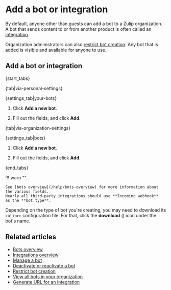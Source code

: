 # Add a bot or integration

By default, anyone other than guests can add a bot to a Zulip organization.
A bot that sends content to or from another product is often called an
[integration](/help/integrations-overview).

Organization administrators can also
[restrict bot creation](/help/restrict-bot-creation). Any bot that is added
is visible and available for anyone to use.

## Add a bot or integration

{start_tabs}

{tab|via-personal-settings}

{settings_tab|your-bots}

1. Click **Add a new bot**.

1. Fill out the fields, and click **Add**.

{tab|via-organization-settings}

{settings_tab|bots}

1. Click **Add a new bot**.

1. Fill out the fields, and click **Add**.

{end_tabs}

!!! warn ""

    See [bots overview](/help/bots-overview) for more information about
    the various fields.
    Nearly all third-party integrations should use **Incoming webhook**
    as the **bot type**.

Depending on the type of bot you're creating, you may need to download its
`zuliprc` configuration file. For that, click the **download**
(<i class="fa fa-download"></i>) icon under the bot's name.

## Related articles

* [Bots overview](/help/bots-overview)
* [Integrations overview](/help/integrations-overview)
* [Manage a bot](/help/manage-a-bot)
* [Deactivate or reactivate a bot](/help/deactivate-or-reactivate-a-bot)
* [Restrict bot creation](/help/restrict-bot-creation)
* [View all bots in your organization](/help/view-all-bots-in-your-organization)
* [Generate URL for an integration](/help/generate-integration-url)
